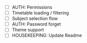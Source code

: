 - [ ] AUTH: Permissions
- [ ] Timetable loading / filtering
- [ ] Subject selection flow
- [ ] AUTH: Password forget
- [ ] Theme support
- [ ] HOUSEKEEPING: Update Readme
